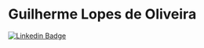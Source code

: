 # Guilherme Lopes de Oliveira


[![Linkedin Badge](https://img.shields.io/badge/-guilherme-oliveira-505b47142?style=flat-square&logo=Linkedin&logoColor=white&link=https://www.linkedin.com/in/guilherme-oliveira-505b47142/)](https://www.linkedin.com/in/guilherme-oliveira-505b47142/)


<!--
**GLOliver/GLOliver** is a ✨ _special_ ✨ repository because its `README.md` (this file) appears on your GitHub profile.

Here are some ideas to get you started:

- 🔭 I’m currently working on ...
- 🌱 I’m currently learning ...
- 👯 I’m looking to collaborate on ...
- 🤔 I’m looking for help with ...
- 💬 Ask me about ...
- 📫 How to reach me: ...
- 😄 Pronouns: ...
- ⚡ Fun fact: ...
-->
